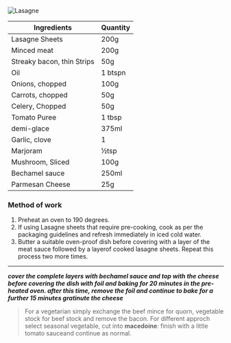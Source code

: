 ![Lasagne](resource:assets/images/pastaNoodles/lasagne.png)

|Ingredients|Quantity|
|-----------|--------|
|Lasagne Sheets|200g|
|Minced meat|200g|
|Streaky bacon, thin Strips|50g| 
|Oil| 1 btspn|
|Onions, chopped| 100g|
|Carrots, chopped|50g|
|Celery, Chopped|50g|
|Tomato Puree| 1 tbsp|
|demi-glace|375ml|
|Garlic, clove|1|
|Marjoram|½tsp|
|Mushroom, Sliced| 100g|
|Bechamel sauce|250ml|
|Parmesan Cheese| 25g|


### **Method of work**
1. Preheat an oven to 190 degrees.
2. If using Lasagne sheets that require pre-cooking, cook as per the packaging guidelines and refresh immediately in iced cold water.
3. Butter a suitable oven-proof dish before covering with a layer of the meat sauce followed by a layerof cooked lasagne sheets. Repeat this process two more times.

---
***cover the complete layers with bechamel sauce and top with the cheese before covering the dish with foil and baking for 20 minutes in the pre-heated oven. after this time, remove the foil and continue to bake for a further 15 minutes  **gratinute** the cheese***

>For a vegetarian simply exchange the beef mince for quorn, vegetable stock for beef stock and remove the bacon.
For different approch select seasonal vegetable, cut into **macedoine**: finish with a little tomato sauceand continue as normal. 